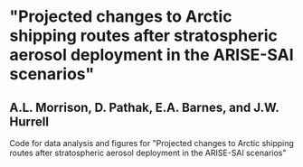 # "Projected changes to Arctic shipping routes after stratospheric aerosol deployment in the ARISE-SAI scenarios"
## A.L. Morrison, D. Pathak, E.A. Barnes, and J.W. Hurrell

Code for data analysis and figures for "Projected changes to Arctic shipping routes after stratospheric aerosol deployment in the ARISE-SAI scenarios"
